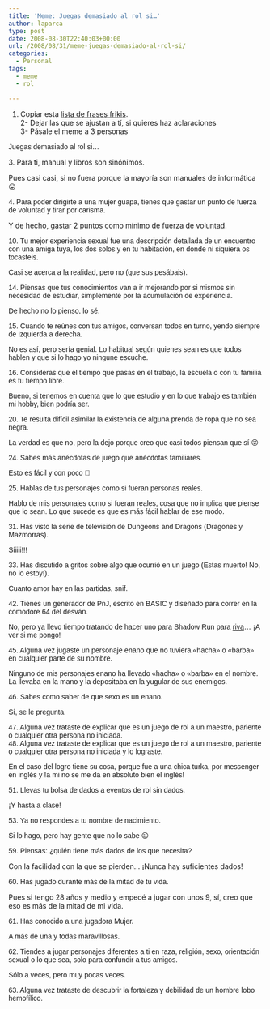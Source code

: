 ```yaml
---
title: 'Meme: Juegas demasiado al rol si…'
author: laparca
type: post
date: 2008-08-30T22:40:03+00:00
url: /2008/08/31/meme-juegas-demasiado-al-rol-si/
categories:
  - Personal
tags:
  - meme
  - rol

---
```

1. Copiar esta [lista de frases frikis][1].  
2- Dejar las que se ajustan a tí, si quieres haz aclaraciones  
3- Pásale el meme a 3 personas

<span style="font-family: arial;">Juegas demasiado al rol si&#8230;</p> 

<p>
  3. Para ti, manual y libros son sinónimos.</span>
</p>

<p>
  Pues casi casi, si no fuera porque la mayoría son manuales de informática 😛
</p>

<p>
  <span style="font-family: arial;">4. Para poder dirigirte a una mujer guapa, tienes que gastar un punto de fuerza de voluntad y tirar por carisma.</span>
</p>

<p>
  Y de hecho, gastar 2 puntos como mínimo de fuerza de voluntad.
</p>

<p>
  <span style="font-family: arial;">10. Tu mejor experiencia sexual fue una descripción detallada de un encuentro con una amiga tuya, los dos solos y en tu habitación, en donde ni siquiera os tocasteis.</span>
</p>

<p>
  <span style="font-family: arial;">Casi se acerca a la realidad, pero no (que sus pesábais).</span>
</p>

<p>
  <span style="font-family: arial;">14. Piensas que tus conocimientos van a ir mejorando por si mismos sin necesidad de estudiar, simplemente por la acumulación de experiencia.</span>
</p>

<p>
  <span style="font-family: arial;">De hecho no lo pienso, lo sé.</span>
</p>

<p>
  <span style="font-family: arial;">15. Cuando te reúnes con tus amigos, conversan todos en turno, yendo siempre de izquierda a derecha.</span>
</p>

<p>
  <span style="font-family: arial;">No es así, pero sería genial. Lo habitual según quienes sean es que todos hablen y que si lo hago yo ningune escuche.</span>
</p>

<p>
  <span style="font-family: arial;">16. Consideras que el tiempo que pasas en el trabajo, la escuela o con tu familia es tu tiempo libre.</span>
</p>

<p>
  <span style="font-family: arial;">Bueno, si tenemos en cuenta que lo que estudio y en lo que trabajo es también mi hobby, bien podría ser.</span>
</p>

<p>
  <span style="font-family: arial;">20. Te resulta difícil asimilar la existencia de alguna prenda de ropa que no sea negra.</span>
</p>

<p>
  <span style="font-family: arial;">La verdad es que no, pero la dejo porque creo que casi todos piensan que sí 😛</span>
</p>

<p>
  <span style="font-family: arial;">24. Sabes más anécdotas de juego que anécdotas familiares.</span>
</p>

<p>
  <span style="font-family: arial;">Esto es fácil y con poco 🙁</span>
</p>

<p>
  <span style="font-family: arial;">25. Hablas de tus personajes como si fueran personas reales.</span>
</p>

<p>
  <span style="font-family: arial;">Hablo de mis personajes como si fueran reales, cosa que no implica que piense que lo sean. Lo que sucede es que es más fácil hablar de ese modo.</span>
</p>

<p>
  <span style="font-family: arial;">31. Has visto la serie de televisión de Dungeons and Dragons (Dragones y Mazmorras).</span>
</p>

<p>
  <span style="font-family: arial;">Síiiii!!!</span>
</p>

<p>
  <span style="font-family: arial;">33. Has discutido a gritos sobre algo que ocurrió en un juego (Estas muerto! No, no lo estoy!).</span>
</p>

<p>
  <span style="font-family: arial;">Cuanto amor hay en las partidas, snif.</span>
</p>

<p>
  <span style="font-family: arial;">42. Tienes un generador de PnJ, escrito en BASIC y diseñado para correr en la comodore 64 del desván.</span>
</p>

<p>
  <span style="font-family: arial;">No, pero ya llevo tiempo tratando de hacer uno para Shadow Run para <a title="Blog de riva" href="http://www.thangtar.es/" target="_blank">riva</a>&#8230; ¡A ver si me pongo!</span>
</p>

<p>
  <span style="font-family: arial;">45. Alguna vez jugaste un personaje enano que no tuviera «hacha» o «barba» en cualquier parte de su nombre.</span>
</p>

<p>
  <span style="font-family: arial;">Ninguno de mis personajes enano ha llevado «hacha» o «barba» en el nombre. La llevaba en la mano y la depositaba en la yugular de sus enemigos.</span>
</p>

<p>
  <span style="font-family: arial;"> 46. Sabes como saber de que sexo es un enano.</span>
</p>

<p>
  <span style="font-family: arial;">Sí, se le pregunta.</span>
</p>

<p>
  <span style="font-family: arial;">47. Alguna vez trataste de explicar que es un juego de rol a un maestro, pariente o cualquier otra persona no iniciada.<br /> 48. Alguna vez trataste de explicar que es un juego de rol a un maestro, pariente o cualquier otra persona no iniciada y lo lograste.</span>
</p>

<p>
  <span style="font-family: arial;">En el caso del logro tiene su cosa, porque fue a una chica turka, por messenger en inglés y !a mi no se me da en absoluto bien el inglés!</span>
</p>

<p>
  <span style="font-family: arial;">51. Llevas tu bolsa de dados a eventos de rol sin dados.</span>
</p>

<p>
  <span style="font-family: arial;">¡Y hasta a clase!</span>
</p>

<p>
  <span style="font-family: arial;">53. Ya no respondes a tu nombre de nacimiento.</span>
</p>

<p>
  <span style="font-family: arial;">Si lo hago, pero hay gente que no lo sabe 😉</span>
</p>

<p>
  <span style="font-family: arial;">59. Piensas: ¿quién tiene más dados de los que necesita?</span>
</p>

<p>
  Con la facilidad con la que se pierden&#8230; ¡Nunca hay suficientes dados!
</p>

<p>
  <span style="font-family: arial;">60. Has jugado durante más de la mitad de tu vida.</span>
</p>

<p>
  Pues si tengo 28 años y medio y empecé a jugar con unos 9, sí, creo que eso es más de la mitad de mi vida.
</p>

<p>
  <span style="font-family: arial;">61. Has conocido a una jugadora Mujer.</span>
</p>

<p>
  <span style="font-family: arial;">A más de una y todas maravillosas.</span>
</p>

<p>
  <span style="font-family: arial;">62. Tiendes a jugar personajes diferentes a ti en raza, religión, sexo, orientación sexual o lo que sea, solo para confundir a tus amigos.</span>
</p>

<p>
  <span style="font-family: arial;">Sólo a veces, pero muy pocas veces.</span>
</p>

<p>
  <span style="font-family: arial;">63. Alguna vez trataste de descubrir la fortaleza y debilidad de un hombre lobo hemofílico.</span>
</p>

 [1]: http://terraimagina.blogspot.com/2008/08/un-poco-de-humor-xvi.html